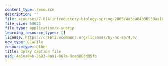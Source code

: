 ```yaml
---
content_type: resource
description: ''
file: /courses/7-014-introductory-biology-spring-2005/4a5ea04b36930aa1067a9ced883d95fb_g6VEnimixRk.srt
file_size: 53621
file_type: application/x-subrip
learning_resource_types: []
license: https://creativecommons.org/licenses/by-nc-sa/4.0/
ocw_type: OCWFile
resourcetype: Other
title: 3play caption file
uid: 4a5ea04b-3693-0aa1-067a-9ced883d95fb
---
```

